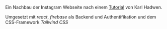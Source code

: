 Ein Nachbau der Instagram Webseite nach einem [Tutorial](https://www.youtube.com/watch?v=AKeaaa8yAAk) von Karl Hadwen. 

Umgesetzt mit <i>react</i>, <i>firebase</i> als Backend und Authentifikation und dem CSS-Framework <i>Tailwind CSS</i>
